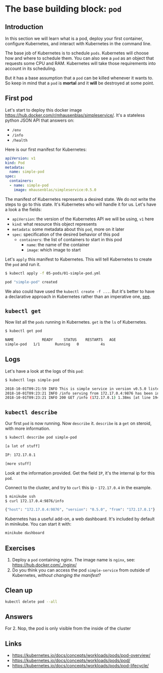 # The base building block: `pod`

## Introduction

In this section we will learn what is a pod, deploy your first container, configure Kubernetes, and interact with Kubernetes in the command line.

The base job of Kubernetes is to schedule `pods`. Kubernetes will choose how and where to schedule them. You can also see a `pod` as an object that requests some CPU and RAM. Kubernetes will take those requirements into account in its scheduling.

But it has a base assumption that a `pod` can be killed whenever it wants to. So keep in mind that a `pod` is **mortal** and it **will** be destroyed at some point.

## First pod

Let's start to deploy this docker image <https://hub.docker.com/r/mhausenblas/simpleservice/>.
It's a stateless python JSON API that answers on:

* `/env`
* `/info`
* `/health`

Here is our first manifest for Kubernetes:

```yml
apiVersion: v1
kind: Pod
metadata:
  name: simple-pod
spec:
  containers:
  - name: simple-pod
    image: mhausenblas/simpleservice:0.5.0
```

The manifest of Kubernetes represents a desired state. We do not write the steps to go to this state. It's Kubernetes who will handle it for us.
Let's have a look a the fields:

* `apiVersion`: the version of the Kubernetes API we will be using, `v1` here
* `kind`: what resource this object represents
* `metadata`: some metadata about this `pod`, more on it later
* `spec`: specification of the desired behavior of this pod
  * `containers`: the list of containers to start in this pod
    * `name`: the name of the container
    * `image`: which image to start

Let's `apply` this manifest to Kubernetes. This will tell Kubernetes to create the `pod` and run it.

```bash
$ kubectl apply -f 05-pods/01-simple-pod.yml

pod "simple-pod" created
```

We also could have used the `kubectl create -f ...`. But it's better to have a declarative approach in Kubernetes rather than an imperative one, [see]( https://medium.com/bitnami-perspectives/imperative-declarative-and-a-few-kubectl-tricks-9d6deabdde).

## `kubectl get`

Now list all the `pods` running in Kubernetes. `get` is the `ls` of Kubernetes.

```bash
$ kubectl get pod

NAME             READY     STATUS    RESTARTS   AGE
simple-pod   1/1       Running   0          4s
```

## Logs

Let's have a look at the logs of this `pod`:

```bash
$ kubectl logs simple-pod

2018-10-01T09:21:59 INFO This is simple service in version v0.5.0 listening on port 9876 [at line 142]
2018-10-01T09:23:21 INFO /info serving from 172.17.0.4:9876 has been invoked from 172.17.0.1 [at line 101]
2018-10-01T09:23:21 INFO 200 GET /info (172.17.0.1) 1.38ms [at line 1946]
```

## `kubectl describe`

Our first `pod` is now running. Now `describe` it. `describe` is a `get` on steroid, with more information.

```bash
$ kubectl describe pod simple-pod

[a lot of stuff]

IP: 172.17.0.1

[more stuff]
```

Look at the information provided. Get the field `IP`, it's the internal ip for this `pod`.

Connect to the cluster, and try to `curl` this ip - `172.17.0.4` in the example.

```bash
$ minikube ssh
$ curl 172.17.0.4:9876/info

{"host": "172.17.0.4:9876", "version": "0.5.0", "from": "172.17.0.1"}
```

Kubernetes has a useful add-on, a web dashboard. It's included by default in minikube. You can start it with:

```bash
minikube dashboard
```

## Exercises

1. Deploy a `pod` containing nginx. The image name is `nginx`, see: <https://hub.docker.com/_/nginx/>
2. Do you think you can access the pod `simple-service` from outside of Kubernetes, *without changing the manifest*?

## Clean up

```bash
kubectl delete pod --all
```

## Answers

For 2. Nop, the pod is only visible from the inside of the cluster

## Links

* https://kubernetes.io/docs/concepts/workloads/pods/pod-overview/
* https://kubernetes.io/docs/concepts/workloads/pods/pod/
* https://kubernetes.io/docs/concepts/workloads/pods/pod-lifecycle/
